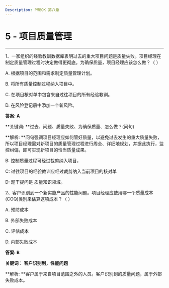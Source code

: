 ```yaml
---
Description: PMBOK 第八章
---
```


# 5 - 项目质量管理

---

1、一家组织的经验教训数据库表明过去的重大项目问题是质量失败。项目经理在制定质量管理过程时决定做得更彻底。为确保质量，项目经理应该怎么做？（  ）

A. 根据项目的范围和需求制定质量管理计划。                    

B. 将所有质量控制过程纳入项目中。

C. 在项目核对单中包含来自过往项目的所有经验教训。     

D. 在风险登记册中添加一个新风险。

**答案:  A**

**关键词: **过去、问题、质量失败、为确保质量、怎么做？\(问句\)

**解析:  **问句强调项目经理应如何管好质量，以避免过去发生的重大质量失败，所以项目经理需对新项目的质量管理过程进行周全、详细地规划，并据此执行，监控纠偏，即可实现新项目的恰当质量成果。

B: 控制质量过程可经过裁剪纳入项目，

C: 过往项目的经验教训应经过裁剪纳入当前项目的核对单

D: 题干提问是 质量知识领域。

2、客户识别到一个新实施产品的性能问题。项目经理应使用哪一个质量成本\(COQ\)类别来估算这项成本？（  ）

A. 预防成本                 

B. 外部失败成本                

C. 评估成本                   

D. 内部失败成本

**答案:  B**

**关键词： 客户识别到，性能问题**

**解析:  **客户属于来自项目范围之外的人员。客户识别到的质量问题，属于外部失败成本。

